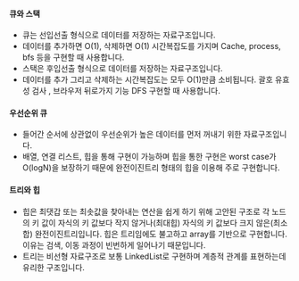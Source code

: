 #### 큐와 스택
* 큐는 선입선출 형식으로 데이터를 저장하는 자료구조입니다.
* 데이터를 추가하면 O(1), 삭제하면 O(1) 시간복잡도를 가지며 Cache, process, bfs 등을 구현할 때 사용합니다.
* 스택은 후입선출 형식으로 데이터를 저장하는 자료구조입니다.
* 데이터를 추가 그리고 삭제하는 시간복잡도는 모두 O(1)만큼 소비됩니다. 괄호 유효성 검사 , 브라우저 뒤로가지 기능 DFS 구현할 때 사용합니다.

#### 우선순위 큐
* 들어간 순서에 상관없이 우선순위가 높은 데이터를 먼저 꺼내기 위한 자료구조입니다.
* 배열, 연결 리스트, 힙을 통해 구현이 가능하며 힙을 통한 구현은 worst case가 O(logN)을 보장하기 때문에
완전이진트리 형태의 힙을 이용해 주로 구현합니다.

#### 트리와 힙
* 힙은 최댓갑 또는 최솟값을 찾아내는 연산을 쉽게 하기 위해 고안된 구조로 각 노드의 키 값이 자식의 키 값보다 작지 않거나(최대힙)
자식의 키 값보다 크지 않은(최소합) 완전이진트리입니다. 힙은 트리임에도 불고하고 array를 기반으로 구현합니다. 이유는
검색, 이동 과정이 빈번하게 일어나기 때문입니다.
* 트리는 비선형 자료구조로 보통 LinkedList로 구현하며 계층적 관계를 표현하는데 유리한 구조입니다.
